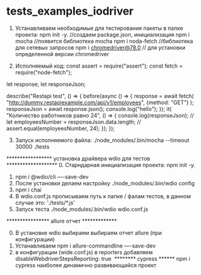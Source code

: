 # tests_examples_iodriver

1. Устанавливаем необходимые для тестирования пакеты в папке проекта:
npm init -y.    //создаем package.json, инициализация 
npm i mocha //появится библиотека mocha
npm i noda-fetch //библиотека для сетевых запросов
npm i chromedriver@78.0 // для установки определенной версии chromedriver

2. Исполняемый код:
const assert = require("assert");
const fetch = require("node-fetch");

let response;
let responseJson;

describe("Restapi test", () => {
    before(async () => {
        response = await fetch(
            "http://dummy.restapiexample.com/api/v1/employees",
            {method: "GET"}
        );
        responseJson = await response.json();
        console.log("hello");
    });
    it(
        "Количество работников равно 24", () => {
            console.log(responseJson);
            // let employeesNumber = responseJson.data.length;
            // assert.equal(employeesNumber, 24);
    });
});


3. Запуск исполняемого файла:      ./node_modules/.bin/mocha --timeout 30000 ./tests

***************** установка драйвера wdio для тестов *******************
0. Старндарная инициализация проекта: npm init -y.

1. npm i @wdio/cli —-save-dev
2. После установки делаем настройку
	./node_modules/.bin/wdio config
3. npm i chai
4. В wdio.conf.js прописываем путь к папке / фалам тестов, в данном случае это:
	'./tests/*.js'
5. Запуск теста ./node_modules/.bin/wdio wdio.conf.js

**************** allure отчет *************

0. В установке wdio выбираем выбираем отчет allure  (при конфигурации)
1. Устанавливаем npm i allure-commandline —-save-dev
2. в конфигурации (wide.conf.js) в reporters добавляем  disableWebdriverStepsReporting: true  ******** cypress ****** npm i cypress наиболее динамично развивающийся проект
